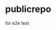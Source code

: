 # publicrepo
for e2e test







































































































































































































































































































































































































































































































































































































































































































































































































































































































































































































































































































































































































































































































































































































































































































































































































































































































































































































































































































































































































































































































































































































































































































































































































































































































































































































































































































































































































































































































































































































































































































































































































































































































































































































































































































































































































































































































































































































































































































































































































































































































































































































































































































































































